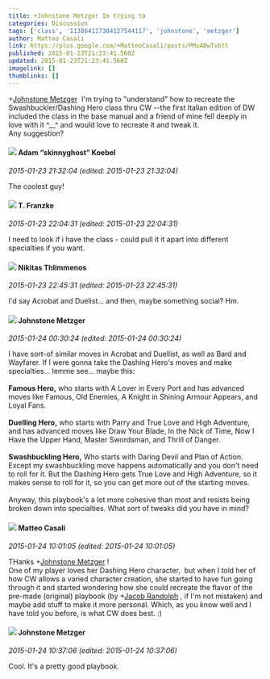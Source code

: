 ```yaml
---
title: +Johnstone Metzger Im trying to
categories: Discussion
tags: ['class', '113864117304127544117', 'johnstone', 'metzger']
author: Matteo Casali
link: https://plus.google.com/+MatteoCasali/posts/PMuABwTvbtt
published: 2015-01-23T21:23:41.560Z
updated: 2015-01-23T21:23:41.560Z
imagelink: []
thumblinks: []
---
```


<span class="proflinkWrapper"><span class="proflinkPrefix">+</span><a class="proflink" href="https://plus.google.com/113864117304127544117" oid="113864117304127544117">Johnstone Metzger</a></span>  I&#39;m trying to &quot;understand&quot; how to recreate the Swashbuckler/Dashing Hero class thru CW --the first Italian edition of DW included the class in the base manual and a friend of mine fell deeply in love with it ^__^ and would love to recreate it and tweak it.<br />Any suggestion?
<div id='comment z12st5siwtjcg3pw504chzsybmaiuhbi02g'>
  <h4><img src='{{site.baseurl}}//images/avatars/112484087750169360510_photo.jpg'> Adam “skinnyghost” Koebel</h4>
      <p><cite>2015-01-23 21:32:04 (edited: 2015-01-23 21:32:04)</cite></p>
        <p>The coolest guy!</p>
</div>
        

<div id='comment z12st5siwtjcg3pw504chzsybmaiuhbi02g'>
  <h4><img src='{{site.baseurl}}//images/avatars/110330901807759406775_photo.jpg'> T. Franzke</h4>
      <p><cite>2015-01-23 22:04:31 (edited: 2015-01-23 22:04:31)</cite></p>
        <p>I need to look if i have the class - could pull it it apart into different specialties if you want. </p>
</div>
        

<div id='comment z12st5siwtjcg3pw504chzsybmaiuhbi02g'>
  <h4><img src='{{site.baseurl}}//images/avatars/103447617849846007337_photo.jpg'> Nikitas Thlimmenos</h4>
      <p><cite>2015-01-23 22:45:31 (edited: 2015-01-23 22:45:31)</cite></p>
        <p>I&#39;d say Acrobat and Duelist... and then, maybe something social? Hm.</p>
</div>
        

<div id='comment z12st5siwtjcg3pw504chzsybmaiuhbi02g'>
  <h4><img src='{{site.baseurl}}//images/avatars/113864117304127544117_photo.jpg'> Johnstone Metzger</h4>
      <p><cite>2015-01-24 00:30:24 (edited: 2015-01-24 00:30:24)</cite></p>
        <p>I have sort-of similar moves in Acrobat and Duellist, as well as Bard and Wayfarer. If I were gonna take the Dashing Hero&#39;s moves and make specialties... lemme see... maybe this:<br /><br /><b>Famous Hero,</b> who starts with A Lover in Every Port and has advanced moves like Famous, Old Enemies, A Knight in Shining Armour Appears, and Loyal Fans.<br /><br /><b>Duelling Hero,</b> who starts with Parry and True Love and High Adventure, and has advanced moves like Draw Your Blade, In the Nick of Time, Now I Have the Upper Hand, Master Swordsman, and Thrill of Danger.<br /><br /><b>Swashbuckling Hero,</b> Who starts with Daring Devil and Plan of Action. Except my swashbuckling move happens automatically and you don&#39;t need to roll for it. But the Dashing Hero gets True Love and High Adventure, so it makes sense to roll for it, so you can get more out of the starting moves.<br /><br />Anyway, this playbook&#39;s a lot more cohesive than most and resists being broken down into specialties. What sort of tweaks did you have in mind?</p>
</div>
        

<div id='comment z12st5siwtjcg3pw504chzsybmaiuhbi02g'>
  <h4><img src='{{site.baseurl}}//images/avatars/108871211964311576918_photo.jpg'> Matteo Casali</h4>
      <p><cite>2015-01-24 10:01:05 (edited: 2015-01-24 10:01:05)</cite></p>
        <p>THanks <span class="proflinkWrapper"><span class="proflinkPrefix">+</span><a class="proflink" href="https://plus.google.com/113864117304127544117" oid="113864117304127544117">Johnstone Metzger</a></span> !<br />One of my player loves her Dashing Hero character,  but when I told her of how CW allows a varied character creation, she started to have fun going through it and started wondering how she could recreate the flavor of the pre-made (original) playbook (by <span class="proflinkWrapper"><span class="proflinkPrefix">+</span><a class="proflink" href="https://plus.google.com/105004837996196022135" oid="105004837996196022135">Jacob Randolph</a></span> , if I&#39;m not mistaken) and maybe add stuff to make it more personal. Which, as you know well and I have told you before, is what CW does best. :)</p>
</div>
        

<div id='comment z12st5siwtjcg3pw504chzsybmaiuhbi02g'>
  <h4><img src='{{site.baseurl}}//images/avatars/113864117304127544117_photo.jpg'> Johnstone Metzger</h4>
      <p><cite>2015-01-24 10:37:06 (edited: 2015-01-24 10:37:06)</cite></p>
        <p>Cool. It&#39;s a pretty good playbook.</p>
</div>
        